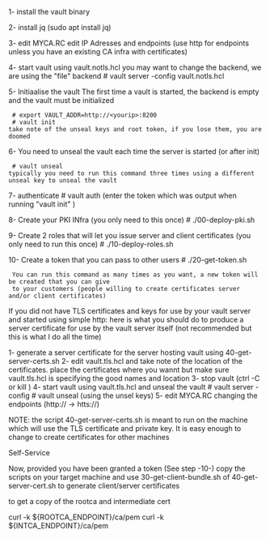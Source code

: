 1- install  the vault binary

2- install jq (sudo apt install jq)

3- edit MYCA.RC
    edit IP Adresses and endpoints 
      (use http for endpoints unless you have an existing CA infra with certificates)

4- start vault using vault.notls.hcl
      you may want to change the backend, we are using the "file" backend
      # vault server -config vault.notls.hcl

5- Initiaalise the vault
     The first time a vault is started, the backend is empty and the vault must be initialized

     # export VAULT_ADDR=http://<yourip>:8200
     # vault init
	take note of the unseal keys and root token, if you lose them, you are doomed

6- You need to unseal the vault each time the server is started (or after init)

     # vault unseal 
	typically you need to run this command three times using a different unseal key to unseal the vault

7- authenticate
     # vault auth
	(enter the token which was output when running "vault init" )

8- Create your PKI INfra (you only need to this once)
     # ./00-deploy-pki.sh

9- Create 2 roles that will let you issue server and client certificates (you only need to run this once)
     # ./10-deploy-roles.sh


10- Create a token that you can pass to other users
     # ./20-get-token.sh

     You can run this command as many times as you want, a new token will be created that you can give
     to your customers (people willing to create certificates server and/or client certificates)

If you did not have TLS certificates and keys for use by your vault server and started using simple http: 
here is what you should do to produce a server certificate for use by the vault server itself (not 
recommended but this is what I do all the time)

1-    generate a server certificate for the server hosting vault using  40-get-server-certs.sh
2-    edit vault.tls.hcl and take note of the location of the certificates. place the certificates
           where you wannt but make sure vault.tls.hcl is specifying the good names and location
3-    stop vault (ctrl -C or kill )
4-    start vault using vault.tls.hcl and unseal the vault
	 # vault server -config <configfile>
         # vault unseal (using the unsel keys)
5-    edit MYCA.RC changing the endpoints (http:// -> htts://)


NOTE: the script 40-get-server-certs.sh is meant to run on the machine which will use
   the TLS certificate and private key. It is easy enough to change to create certificates for other machines
   
Self-Service

Now, provided you have been granted a token (See step -10-) copy the scripts on your target machine
and use 30-get-client-bundle.sh of 40-get-server-cert.sh to generate client/server certificates

to get a copy of the rootca and intermediate cert

 curl  -k ${ROOTCA_ENDPOINT}/ca/pem
 curl  -k ${INTCA_ENDPOINT}/ca/pem
